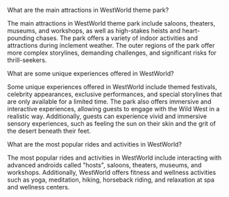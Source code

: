What are the main attractions in WestWorld theme park?

The main attractions in WestWorld theme park include saloons, theaters, museums, and workshops, as well as high-stakes heists and heart-pounding chases. The park offers a variety of indoor activities and attractions during inclement weather. The outer regions of the park offer more complex storylines, demanding challenges, and significant risks for thrill-seekers.



What are some unique experiences offered in WestWorld?

Some unique experiences offered in WestWorld include themed festivals, celebrity appearances, exclusive performances, and special storylines that are only available for a limited time. The park also offers immersive and interactive experiences, allowing guests to engage with the Wild West in a realistic way. Additionally, guests can experience vivid and immersive sensory experiences, such as feeling the sun on their skin and the grit of the desert beneath their feet.



What are the most popular rides and activities in WestWorld?

The most popular rides and activities in WestWorld include interacting with advanced androids called "hosts", saloons, theaters, museums, and workshops. Additionally, WestWorld offers fitness and wellness activities such as yoga, meditation, hiking, horseback riding, and relaxation at spa and wellness centers.


